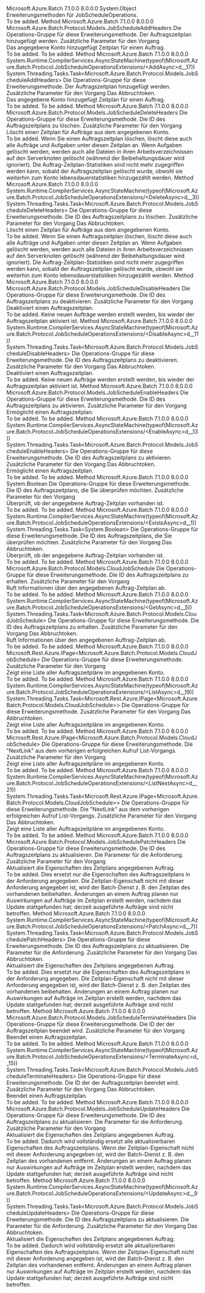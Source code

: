 <Type Name="JobScheduleOperationsExtensions" FullName="Microsoft.Azure.Batch.Protocol.JobScheduleOperationsExtensions">
  <TypeSignature Language="C#" Value="public static class JobScheduleOperationsExtensions" />
  <TypeSignature Language="ILAsm" Value=".class public auto ansi abstract sealed beforefieldinit JobScheduleOperationsExtensions extends System.Object" />
  <TypeSignature Language="DocId" Value="T:Microsoft.Azure.Batch.Protocol.JobScheduleOperationsExtensions" />
  <TypeSignature Language="VB.NET" Value="Public Module JobScheduleOperationsExtensions" />
  <TypeSignature Language="F#" Value="type JobScheduleOperationsExtensions = class" />
  <AssemblyInfo>
    <AssemblyName>Microsoft.Azure.Batch</AssemblyName>
    <AssemblyVersion>7.1.0.0</AssemblyVersion>
    <AssemblyVersion>8.0.0.0</AssemblyVersion>
  </AssemblyInfo>
  <Base>
    <BaseTypeName>System.Object</BaseTypeName>
  </Base>
  <Interfaces />
  <Docs>
    <summary>
            Erweiterungsmethoden für JobScheduleOperations.
            </summary>
    <remarks>To be added.</remarks>
  </Docs>
  <Members>
    <Member MemberName="Add">
      <MemberSignature Language="C#" Value="public static Microsoft.Azure.Batch.Protocol.Models.JobScheduleAddHeaders Add (this Microsoft.Azure.Batch.Protocol.IJobScheduleOperations operations, Microsoft.Azure.Batch.Protocol.Models.JobScheduleAddParameter cloudJobSchedule, Microsoft.Azure.Batch.Protocol.Models.JobScheduleAddOptions jobScheduleAddOptions = null);" />
      <MemberSignature Language="ILAsm" Value=".method public static hidebysig class Microsoft.Azure.Batch.Protocol.Models.JobScheduleAddHeaders Add(class Microsoft.Azure.Batch.Protocol.IJobScheduleOperations operations, class Microsoft.Azure.Batch.Protocol.Models.JobScheduleAddParameter cloudJobSchedule, class Microsoft.Azure.Batch.Protocol.Models.JobScheduleAddOptions jobScheduleAddOptions) cil managed" />
      <MemberSignature Language="DocId" Value="M:Microsoft.Azure.Batch.Protocol.JobScheduleOperationsExtensions.Add(Microsoft.Azure.Batch.Protocol.IJobScheduleOperations,Microsoft.Azure.Batch.Protocol.Models.JobScheduleAddParameter,Microsoft.Azure.Batch.Protocol.Models.JobScheduleAddOptions)" />
      <MemberSignature Language="F#" Value="static member Add : Microsoft.Azure.Batch.Protocol.IJobScheduleOperations * Microsoft.Azure.Batch.Protocol.Models.JobScheduleAddParameter * Microsoft.Azure.Batch.Protocol.Models.JobScheduleAddOptions -&gt; Microsoft.Azure.Batch.Protocol.Models.JobScheduleAddHeaders" Usage="Microsoft.Azure.Batch.Protocol.JobScheduleOperationsExtensions.Add (operations, cloudJobSchedule, jobScheduleAddOptions)" />
      <MemberType>Method</MemberType>
      <AssemblyInfo>
        <AssemblyName>Microsoft.Azure.Batch</AssemblyName>
        <AssemblyVersion>7.1.0.0</AssemblyVersion>
        <AssemblyVersion>8.0.0.0</AssemblyVersion>
      </AssemblyInfo>
      <ReturnValue>
        <ReturnType>Microsoft.Azure.Batch.Protocol.Models.JobScheduleAddHeaders</ReturnType>
      </ReturnValue>
      <Parameters>
        <Parameter Name="operations" Type="Microsoft.Azure.Batch.Protocol.IJobScheduleOperations" RefType="this" />
        <Parameter Name="cloudJobSchedule" Type="Microsoft.Azure.Batch.Protocol.Models.JobScheduleAddParameter" />
        <Parameter Name="jobScheduleAddOptions" Type="Microsoft.Azure.Batch.Protocol.Models.JobScheduleAddOptions" />
      </Parameters>
      <Docs>
        <param name="operations">
            Die Operations-Gruppe für diese Erweiterungsmethode.
            </param>
        <param name="cloudJobSchedule">
            Der Auftragszeitplan hinzugefügt werden.
            </param>
        <param name="jobScheduleAddOptions">
            Zusätzliche Parameter für den Vorgang
            </param>
        <summary>
            Das angegebene Konto hinzugefügt Zeitplan für einen Auftrag.
            </summary>
        <returns>To be added.</returns>
        <remarks>To be added.</remarks>
      </Docs>
    </Member>
    <Member MemberName="AddAsync">
      <MemberSignature Language="C#" Value="public static System.Threading.Tasks.Task&lt;Microsoft.Azure.Batch.Protocol.Models.JobScheduleAddHeaders&gt; AddAsync (this Microsoft.Azure.Batch.Protocol.IJobScheduleOperations operations, Microsoft.Azure.Batch.Protocol.Models.JobScheduleAddParameter cloudJobSchedule, Microsoft.Azure.Batch.Protocol.Models.JobScheduleAddOptions jobScheduleAddOptions = null, System.Threading.CancellationToken cancellationToken = null);" />
      <MemberSignature Language="ILAsm" Value=".method public static hidebysig class System.Threading.Tasks.Task`1&lt;class Microsoft.Azure.Batch.Protocol.Models.JobScheduleAddHeaders&gt; AddAsync(class Microsoft.Azure.Batch.Protocol.IJobScheduleOperations operations, class Microsoft.Azure.Batch.Protocol.Models.JobScheduleAddParameter cloudJobSchedule, class Microsoft.Azure.Batch.Protocol.Models.JobScheduleAddOptions jobScheduleAddOptions, valuetype System.Threading.CancellationToken cancellationToken) cil managed" />
      <MemberSignature Language="DocId" Value="M:Microsoft.Azure.Batch.Protocol.JobScheduleOperationsExtensions.AddAsync(Microsoft.Azure.Batch.Protocol.IJobScheduleOperations,Microsoft.Azure.Batch.Protocol.Models.JobScheduleAddParameter,Microsoft.Azure.Batch.Protocol.Models.JobScheduleAddOptions,System.Threading.CancellationToken)" />
      <MemberSignature Language="F#" Value="static member AddAsync : Microsoft.Azure.Batch.Protocol.IJobScheduleOperations * Microsoft.Azure.Batch.Protocol.Models.JobScheduleAddParameter * Microsoft.Azure.Batch.Protocol.Models.JobScheduleAddOptions * System.Threading.CancellationToken -&gt; System.Threading.Tasks.Task&lt;Microsoft.Azure.Batch.Protocol.Models.JobScheduleAddHeaders&gt;" Usage="Microsoft.Azure.Batch.Protocol.JobScheduleOperationsExtensions.AddAsync (operations, cloudJobSchedule, jobScheduleAddOptions, cancellationToken)" />
      <MemberType>Method</MemberType>
      <AssemblyInfo>
        <AssemblyName>Microsoft.Azure.Batch</AssemblyName>
        <AssemblyVersion>7.1.0.0</AssemblyVersion>
        <AssemblyVersion>8.0.0.0</AssemblyVersion>
      </AssemblyInfo>
      <Attributes>
        <Attribute>
          <AttributeName>System.Runtime.CompilerServices.AsyncStateMachine(typeof(Microsoft.Azure.Batch.Protocol.JobScheduleOperationsExtensions/&lt;AddAsync&gt;d__17))</AttributeName>
        </Attribute>
      </Attributes>
      <ReturnValue>
        <ReturnType>System.Threading.Tasks.Task&lt;Microsoft.Azure.Batch.Protocol.Models.JobScheduleAddHeaders&gt;</ReturnType>
      </ReturnValue>
      <Parameters>
        <Parameter Name="operations" Type="Microsoft.Azure.Batch.Protocol.IJobScheduleOperations" RefType="this" />
        <Parameter Name="cloudJobSchedule" Type="Microsoft.Azure.Batch.Protocol.Models.JobScheduleAddParameter" />
        <Parameter Name="jobScheduleAddOptions" Type="Microsoft.Azure.Batch.Protocol.Models.JobScheduleAddOptions" />
        <Parameter Name="cancellationToken" Type="System.Threading.CancellationToken" />
      </Parameters>
      <Docs>
        <param name="operations">
            Die Operations-Gruppe für diese Erweiterungsmethode.
            </param>
        <param name="cloudJobSchedule">
            Der Auftragszeitplan hinzugefügt werden.
            </param>
        <param name="jobScheduleAddOptions">
            Zusätzliche Parameter für den Vorgang
            </param>
        <param name="cancellationToken">
            Das Abbruchtoken.
            </param>
        <summary>
            Das angegebene Konto hinzugefügt Zeitplan für einen Auftrag.
            </summary>
        <returns>To be added.</returns>
        <remarks>To be added.</remarks>
      </Docs>
    </Member>
    <Member MemberName="Delete">
      <MemberSignature Language="C#" Value="public static Microsoft.Azure.Batch.Protocol.Models.JobScheduleDeleteHeaders Delete (this Microsoft.Azure.Batch.Protocol.IJobScheduleOperations operations, string jobScheduleId, Microsoft.Azure.Batch.Protocol.Models.JobScheduleDeleteOptions jobScheduleDeleteOptions = null);" />
      <MemberSignature Language="ILAsm" Value=".method public static hidebysig class Microsoft.Azure.Batch.Protocol.Models.JobScheduleDeleteHeaders Delete(class Microsoft.Azure.Batch.Protocol.IJobScheduleOperations operations, string jobScheduleId, class Microsoft.Azure.Batch.Protocol.Models.JobScheduleDeleteOptions jobScheduleDeleteOptions) cil managed" />
      <MemberSignature Language="DocId" Value="M:Microsoft.Azure.Batch.Protocol.JobScheduleOperationsExtensions.Delete(Microsoft.Azure.Batch.Protocol.IJobScheduleOperations,System.String,Microsoft.Azure.Batch.Protocol.Models.JobScheduleDeleteOptions)" />
      <MemberSignature Language="F#" Value="static member Delete : Microsoft.Azure.Batch.Protocol.IJobScheduleOperations * string * Microsoft.Azure.Batch.Protocol.Models.JobScheduleDeleteOptions -&gt; Microsoft.Azure.Batch.Protocol.Models.JobScheduleDeleteHeaders" Usage="Microsoft.Azure.Batch.Protocol.JobScheduleOperationsExtensions.Delete (operations, jobScheduleId, jobScheduleDeleteOptions)" />
      <MemberType>Method</MemberType>
      <AssemblyInfo>
        <AssemblyName>Microsoft.Azure.Batch</AssemblyName>
        <AssemblyVersion>7.1.0.0</AssemblyVersion>
        <AssemblyVersion>8.0.0.0</AssemblyVersion>
      </AssemblyInfo>
      <ReturnValue>
        <ReturnType>Microsoft.Azure.Batch.Protocol.Models.JobScheduleDeleteHeaders</ReturnType>
      </ReturnValue>
      <Parameters>
        <Parameter Name="operations" Type="Microsoft.Azure.Batch.Protocol.IJobScheduleOperations" RefType="this" />
        <Parameter Name="jobScheduleId" Type="System.String" />
        <Parameter Name="jobScheduleDeleteOptions" Type="Microsoft.Azure.Batch.Protocol.Models.JobScheduleDeleteOptions" />
      </Parameters>
      <Docs>
        <param name="operations">
            Die Operations-Gruppe für diese Erweiterungsmethode.
            </param>
        <param name="jobScheduleId">
            Die ID des Auftragszeitplans zu löschen.
            </param>
        <param name="jobScheduleDeleteOptions">
            Zusätzliche Parameter für den Vorgang
            </param>
        <summary>
            Löscht einen Zeitplan für Aufträge aus dem angegebenen Konto.
            </summary>
        <returns>To be added.</returns>
        <remarks>
            Wenn Sie einen Auftragszeitplan löschen, löscht diese auch alle Aufträge und Aufgaben unter diesen Zeitplan an. Wenn Aufgaben gelöscht werden, werden auch alle Dateien in ihren Arbeitsverzeichnissen auf den Serverknoten gelöscht (während der Beibehaltungsdauer wird ignoriert). Die Auftrag-Zeitplan-Statistiken sind nicht mehr zugegriffen werden kann, sobald der Auftragszeitplan gelöscht wurde, obwohl sie weiterhin zum Konto lebensdauerstatistiken hinzugezählt werden.
            </remarks>
      </Docs>
    </Member>
    <Member MemberName="DeleteAsync">
      <MemberSignature Language="C#" Value="public static System.Threading.Tasks.Task&lt;Microsoft.Azure.Batch.Protocol.Models.JobScheduleDeleteHeaders&gt; DeleteAsync (this Microsoft.Azure.Batch.Protocol.IJobScheduleOperations operations, string jobScheduleId, Microsoft.Azure.Batch.Protocol.Models.JobScheduleDeleteOptions jobScheduleDeleteOptions = null, System.Threading.CancellationToken cancellationToken = null);" />
      <MemberSignature Language="ILAsm" Value=".method public static hidebysig class System.Threading.Tasks.Task`1&lt;class Microsoft.Azure.Batch.Protocol.Models.JobScheduleDeleteHeaders&gt; DeleteAsync(class Microsoft.Azure.Batch.Protocol.IJobScheduleOperations operations, string jobScheduleId, class Microsoft.Azure.Batch.Protocol.Models.JobScheduleDeleteOptions jobScheduleDeleteOptions, valuetype System.Threading.CancellationToken cancellationToken) cil managed" />
      <MemberSignature Language="DocId" Value="M:Microsoft.Azure.Batch.Protocol.JobScheduleOperationsExtensions.DeleteAsync(Microsoft.Azure.Batch.Protocol.IJobScheduleOperations,System.String,Microsoft.Azure.Batch.Protocol.Models.JobScheduleDeleteOptions,System.Threading.CancellationToken)" />
      <MemberSignature Language="F#" Value="static member DeleteAsync : Microsoft.Azure.Batch.Protocol.IJobScheduleOperations * string * Microsoft.Azure.Batch.Protocol.Models.JobScheduleDeleteOptions * System.Threading.CancellationToken -&gt; System.Threading.Tasks.Task&lt;Microsoft.Azure.Batch.Protocol.Models.JobScheduleDeleteHeaders&gt;" Usage="Microsoft.Azure.Batch.Protocol.JobScheduleOperationsExtensions.DeleteAsync (operations, jobScheduleId, jobScheduleDeleteOptions, cancellationToken)" />
      <MemberType>Method</MemberType>
      <AssemblyInfo>
        <AssemblyName>Microsoft.Azure.Batch</AssemblyName>
        <AssemblyVersion>7.1.0.0</AssemblyVersion>
        <AssemblyVersion>8.0.0.0</AssemblyVersion>
      </AssemblyInfo>
      <Attributes>
        <Attribute>
          <AttributeName>System.Runtime.CompilerServices.AsyncStateMachine(typeof(Microsoft.Azure.Batch.Protocol.JobScheduleOperationsExtensions/&lt;DeleteAsync&gt;d__3))</AttributeName>
        </Attribute>
      </Attributes>
      <ReturnValue>
        <ReturnType>System.Threading.Tasks.Task&lt;Microsoft.Azure.Batch.Protocol.Models.JobScheduleDeleteHeaders&gt;</ReturnType>
      </ReturnValue>
      <Parameters>
        <Parameter Name="operations" Type="Microsoft.Azure.Batch.Protocol.IJobScheduleOperations" RefType="this" />
        <Parameter Name="jobScheduleId" Type="System.String" />
        <Parameter Name="jobScheduleDeleteOptions" Type="Microsoft.Azure.Batch.Protocol.Models.JobScheduleDeleteOptions" />
        <Parameter Name="cancellationToken" Type="System.Threading.CancellationToken" />
      </Parameters>
      <Docs>
        <param name="operations">
            Die Operations-Gruppe für diese Erweiterungsmethode.
            </param>
        <param name="jobScheduleId">
            Die ID des Auftragszeitplans zu löschen.
            </param>
        <param name="jobScheduleDeleteOptions">
            Zusätzliche Parameter für den Vorgang
            </param>
        <param name="cancellationToken">
            Das Abbruchtoken.
            </param>
        <summary>
            Löscht einen Zeitplan für Aufträge aus dem angegebenen Konto.
            </summary>
        <returns>To be added.</returns>
        <remarks>
            Wenn Sie einen Auftragszeitplan löschen, löscht diese auch alle Aufträge und Aufgaben unter diesen Zeitplan an. Wenn Aufgaben gelöscht werden, werden auch alle Dateien in ihren Arbeitsverzeichnissen auf den Serverknoten gelöscht (während der Beibehaltungsdauer wird ignoriert). Die Auftrag-Zeitplan-Statistiken sind nicht mehr zugegriffen werden kann, sobald der Auftragszeitplan gelöscht wurde, obwohl sie weiterhin zum Konto lebensdauerstatistiken hinzugezählt werden.
            </remarks>
      </Docs>
    </Member>
    <Member MemberName="Disable">
      <MemberSignature Language="C#" Value="public static Microsoft.Azure.Batch.Protocol.Models.JobScheduleDisableHeaders Disable (this Microsoft.Azure.Batch.Protocol.IJobScheduleOperations operations, string jobScheduleId, Microsoft.Azure.Batch.Protocol.Models.JobScheduleDisableOptions jobScheduleDisableOptions = null);" />
      <MemberSignature Language="ILAsm" Value=".method public static hidebysig class Microsoft.Azure.Batch.Protocol.Models.JobScheduleDisableHeaders Disable(class Microsoft.Azure.Batch.Protocol.IJobScheduleOperations operations, string jobScheduleId, class Microsoft.Azure.Batch.Protocol.Models.JobScheduleDisableOptions jobScheduleDisableOptions) cil managed" />
      <MemberSignature Language="DocId" Value="M:Microsoft.Azure.Batch.Protocol.JobScheduleOperationsExtensions.Disable(Microsoft.Azure.Batch.Protocol.IJobScheduleOperations,System.String,Microsoft.Azure.Batch.Protocol.Models.JobScheduleDisableOptions)" />
      <MemberSignature Language="F#" Value="static member Disable : Microsoft.Azure.Batch.Protocol.IJobScheduleOperations * string * Microsoft.Azure.Batch.Protocol.Models.JobScheduleDisableOptions -&gt; Microsoft.Azure.Batch.Protocol.Models.JobScheduleDisableHeaders" Usage="Microsoft.Azure.Batch.Protocol.JobScheduleOperationsExtensions.Disable (operations, jobScheduleId, jobScheduleDisableOptions)" />
      <MemberType>Method</MemberType>
      <AssemblyInfo>
        <AssemblyName>Microsoft.Azure.Batch</AssemblyName>
        <AssemblyVersion>7.1.0.0</AssemblyVersion>
        <AssemblyVersion>8.0.0.0</AssemblyVersion>
      </AssemblyInfo>
      <ReturnValue>
        <ReturnType>Microsoft.Azure.Batch.Protocol.Models.JobScheduleDisableHeaders</ReturnType>
      </ReturnValue>
      <Parameters>
        <Parameter Name="operations" Type="Microsoft.Azure.Batch.Protocol.IJobScheduleOperations" RefType="this" />
        <Parameter Name="jobScheduleId" Type="System.String" />
        <Parameter Name="jobScheduleDisableOptions" Type="Microsoft.Azure.Batch.Protocol.Models.JobScheduleDisableOptions" />
      </Parameters>
      <Docs>
        <param name="operations">
            Die Operations-Gruppe für diese Erweiterungsmethode.
            </param>
        <param name="jobScheduleId">
            Die ID des Auftragszeitplans zu deaktivieren.
            </param>
        <param name="jobScheduleDisableOptions">
            Zusätzliche Parameter für den Vorgang
            </param>
        <summary>
            Deaktiviert einen Auftragszeitplan.
            </summary>
        <returns>To be added.</returns>
        <remarks>
            Keine neuen Aufträge werden erstellt werden, bis wieder der Auftragszeitplan aktiviert ist.
            </remarks>
      </Docs>
    </Member>
    <Member MemberName="DisableAsync">
      <MemberSignature Language="C#" Value="public static System.Threading.Tasks.Task&lt;Microsoft.Azure.Batch.Protocol.Models.JobScheduleDisableHeaders&gt; DisableAsync (this Microsoft.Azure.Batch.Protocol.IJobScheduleOperations operations, string jobScheduleId, Microsoft.Azure.Batch.Protocol.Models.JobScheduleDisableOptions jobScheduleDisableOptions = null, System.Threading.CancellationToken cancellationToken = null);" />
      <MemberSignature Language="ILAsm" Value=".method public static hidebysig class System.Threading.Tasks.Task`1&lt;class Microsoft.Azure.Batch.Protocol.Models.JobScheduleDisableHeaders&gt; DisableAsync(class Microsoft.Azure.Batch.Protocol.IJobScheduleOperations operations, string jobScheduleId, class Microsoft.Azure.Batch.Protocol.Models.JobScheduleDisableOptions jobScheduleDisableOptions, valuetype System.Threading.CancellationToken cancellationToken) cil managed" />
      <MemberSignature Language="DocId" Value="M:Microsoft.Azure.Batch.Protocol.JobScheduleOperationsExtensions.DisableAsync(Microsoft.Azure.Batch.Protocol.IJobScheduleOperations,System.String,Microsoft.Azure.Batch.Protocol.Models.JobScheduleDisableOptions,System.Threading.CancellationToken)" />
      <MemberSignature Language="F#" Value="static member DisableAsync : Microsoft.Azure.Batch.Protocol.IJobScheduleOperations * string * Microsoft.Azure.Batch.Protocol.Models.JobScheduleDisableOptions * System.Threading.CancellationToken -&gt; System.Threading.Tasks.Task&lt;Microsoft.Azure.Batch.Protocol.Models.JobScheduleDisableHeaders&gt;" Usage="Microsoft.Azure.Batch.Protocol.JobScheduleOperationsExtensions.DisableAsync (operations, jobScheduleId, jobScheduleDisableOptions, cancellationToken)" />
      <MemberType>Method</MemberType>
      <AssemblyInfo>
        <AssemblyName>Microsoft.Azure.Batch</AssemblyName>
        <AssemblyVersion>7.1.0.0</AssemblyVersion>
        <AssemblyVersion>8.0.0.0</AssemblyVersion>
      </AssemblyInfo>
      <Attributes>
        <Attribute>
          <AttributeName>System.Runtime.CompilerServices.AsyncStateMachine(typeof(Microsoft.Azure.Batch.Protocol.JobScheduleOperationsExtensions/&lt;DisableAsync&gt;d__11))</AttributeName>
        </Attribute>
      </Attributes>
      <ReturnValue>
        <ReturnType>System.Threading.Tasks.Task&lt;Microsoft.Azure.Batch.Protocol.Models.JobScheduleDisableHeaders&gt;</ReturnType>
      </ReturnValue>
      <Parameters>
        <Parameter Name="operations" Type="Microsoft.Azure.Batch.Protocol.IJobScheduleOperations" RefType="this" />
        <Parameter Name="jobScheduleId" Type="System.String" />
        <Parameter Name="jobScheduleDisableOptions" Type="Microsoft.Azure.Batch.Protocol.Models.JobScheduleDisableOptions" />
        <Parameter Name="cancellationToken" Type="System.Threading.CancellationToken" />
      </Parameters>
      <Docs>
        <param name="operations">
            Die Operations-Gruppe für diese Erweiterungsmethode.
            </param>
        <param name="jobScheduleId">
            Die ID des Auftragszeitplans zu deaktivieren.
            </param>
        <param name="jobScheduleDisableOptions">
            Zusätzliche Parameter für den Vorgang
            </param>
        <param name="cancellationToken">
            Das Abbruchtoken.
            </param>
        <summary>
            Deaktiviert einen Auftragszeitplan.
            </summary>
        <returns>To be added.</returns>
        <remarks>
            Keine neuen Aufträge werden erstellt werden, bis wieder der Auftragszeitplan aktiviert ist.
            </remarks>
      </Docs>
    </Member>
    <Member MemberName="Enable">
      <MemberSignature Language="C#" Value="public static Microsoft.Azure.Batch.Protocol.Models.JobScheduleEnableHeaders Enable (this Microsoft.Azure.Batch.Protocol.IJobScheduleOperations operations, string jobScheduleId, Microsoft.Azure.Batch.Protocol.Models.JobScheduleEnableOptions jobScheduleEnableOptions = null);" />
      <MemberSignature Language="ILAsm" Value=".method public static hidebysig class Microsoft.Azure.Batch.Protocol.Models.JobScheduleEnableHeaders Enable(class Microsoft.Azure.Batch.Protocol.IJobScheduleOperations operations, string jobScheduleId, class Microsoft.Azure.Batch.Protocol.Models.JobScheduleEnableOptions jobScheduleEnableOptions) cil managed" />
      <MemberSignature Language="DocId" Value="M:Microsoft.Azure.Batch.Protocol.JobScheduleOperationsExtensions.Enable(Microsoft.Azure.Batch.Protocol.IJobScheduleOperations,System.String,Microsoft.Azure.Batch.Protocol.Models.JobScheduleEnableOptions)" />
      <MemberSignature Language="F#" Value="static member Enable : Microsoft.Azure.Batch.Protocol.IJobScheduleOperations * string * Microsoft.Azure.Batch.Protocol.Models.JobScheduleEnableOptions -&gt; Microsoft.Azure.Batch.Protocol.Models.JobScheduleEnableHeaders" Usage="Microsoft.Azure.Batch.Protocol.JobScheduleOperationsExtensions.Enable (operations, jobScheduleId, jobScheduleEnableOptions)" />
      <MemberType>Method</MemberType>
      <AssemblyInfo>
        <AssemblyName>Microsoft.Azure.Batch</AssemblyName>
        <AssemblyVersion>7.1.0.0</AssemblyVersion>
        <AssemblyVersion>8.0.0.0</AssemblyVersion>
      </AssemblyInfo>
      <ReturnValue>
        <ReturnType>Microsoft.Azure.Batch.Protocol.Models.JobScheduleEnableHeaders</ReturnType>
      </ReturnValue>
      <Parameters>
        <Parameter Name="operations" Type="Microsoft.Azure.Batch.Protocol.IJobScheduleOperations" RefType="this" />
        <Parameter Name="jobScheduleId" Type="System.String" />
        <Parameter Name="jobScheduleEnableOptions" Type="Microsoft.Azure.Batch.Protocol.Models.JobScheduleEnableOptions" />
      </Parameters>
      <Docs>
        <param name="operations">
            Die Operations-Gruppe für diese Erweiterungsmethode.
            </param>
        <param name="jobScheduleId">
            Die ID des Auftragszeitplans zu aktivieren.
            </param>
        <param name="jobScheduleEnableOptions">
            Zusätzliche Parameter für den Vorgang
            </param>
        <summary>
            Ermöglicht einen Auftragszeitplan.
            </summary>
        <returns>To be added.</returns>
        <remarks>To be added.</remarks>
      </Docs>
    </Member>
    <Member MemberName="EnableAsync">
      <MemberSignature Language="C#" Value="public static System.Threading.Tasks.Task&lt;Microsoft.Azure.Batch.Protocol.Models.JobScheduleEnableHeaders&gt; EnableAsync (this Microsoft.Azure.Batch.Protocol.IJobScheduleOperations operations, string jobScheduleId, Microsoft.Azure.Batch.Protocol.Models.JobScheduleEnableOptions jobScheduleEnableOptions = null, System.Threading.CancellationToken cancellationToken = null);" />
      <MemberSignature Language="ILAsm" Value=".method public static hidebysig class System.Threading.Tasks.Task`1&lt;class Microsoft.Azure.Batch.Protocol.Models.JobScheduleEnableHeaders&gt; EnableAsync(class Microsoft.Azure.Batch.Protocol.IJobScheduleOperations operations, string jobScheduleId, class Microsoft.Azure.Batch.Protocol.Models.JobScheduleEnableOptions jobScheduleEnableOptions, valuetype System.Threading.CancellationToken cancellationToken) cil managed" />
      <MemberSignature Language="DocId" Value="M:Microsoft.Azure.Batch.Protocol.JobScheduleOperationsExtensions.EnableAsync(Microsoft.Azure.Batch.Protocol.IJobScheduleOperations,System.String,Microsoft.Azure.Batch.Protocol.Models.JobScheduleEnableOptions,System.Threading.CancellationToken)" />
      <MemberSignature Language="F#" Value="static member EnableAsync : Microsoft.Azure.Batch.Protocol.IJobScheduleOperations * string * Microsoft.Azure.Batch.Protocol.Models.JobScheduleEnableOptions * System.Threading.CancellationToken -&gt; System.Threading.Tasks.Task&lt;Microsoft.Azure.Batch.Protocol.Models.JobScheduleEnableHeaders&gt;" Usage="Microsoft.Azure.Batch.Protocol.JobScheduleOperationsExtensions.EnableAsync (operations, jobScheduleId, jobScheduleEnableOptions, cancellationToken)" />
      <MemberType>Method</MemberType>
      <AssemblyInfo>
        <AssemblyName>Microsoft.Azure.Batch</AssemblyName>
        <AssemblyVersion>7.1.0.0</AssemblyVersion>
        <AssemblyVersion>8.0.0.0</AssemblyVersion>
      </AssemblyInfo>
      <Attributes>
        <Attribute>
          <AttributeName>System.Runtime.CompilerServices.AsyncStateMachine(typeof(Microsoft.Azure.Batch.Protocol.JobScheduleOperationsExtensions/&lt;EnableAsync&gt;d__13))</AttributeName>
        </Attribute>
      </Attributes>
      <ReturnValue>
        <ReturnType>System.Threading.Tasks.Task&lt;Microsoft.Azure.Batch.Protocol.Models.JobScheduleEnableHeaders&gt;</ReturnType>
      </ReturnValue>
      <Parameters>
        <Parameter Name="operations" Type="Microsoft.Azure.Batch.Protocol.IJobScheduleOperations" RefType="this" />
        <Parameter Name="jobScheduleId" Type="System.String" />
        <Parameter Name="jobScheduleEnableOptions" Type="Microsoft.Azure.Batch.Protocol.Models.JobScheduleEnableOptions" />
        <Parameter Name="cancellationToken" Type="System.Threading.CancellationToken" />
      </Parameters>
      <Docs>
        <param name="operations">
            Die Operations-Gruppe für diese Erweiterungsmethode.
            </param>
        <param name="jobScheduleId">
            Die ID des Auftragszeitplans zu aktivieren.
            </param>
        <param name="jobScheduleEnableOptions">
            Zusätzliche Parameter für den Vorgang
            </param>
        <param name="cancellationToken">
            Das Abbruchtoken.
            </param>
        <summary>
            Ermöglicht einen Auftragszeitplan.
            </summary>
        <returns>To be added.</returns>
        <remarks>To be added.</remarks>
      </Docs>
    </Member>
    <Member MemberName="Exists">
      <MemberSignature Language="C#" Value="public static bool Exists (this Microsoft.Azure.Batch.Protocol.IJobScheduleOperations operations, string jobScheduleId, Microsoft.Azure.Batch.Protocol.Models.JobScheduleExistsOptions jobScheduleExistsOptions = null);" />
      <MemberSignature Language="ILAsm" Value=".method public static hidebysig bool Exists(class Microsoft.Azure.Batch.Protocol.IJobScheduleOperations operations, string jobScheduleId, class Microsoft.Azure.Batch.Protocol.Models.JobScheduleExistsOptions jobScheduleExistsOptions) cil managed" />
      <MemberSignature Language="DocId" Value="M:Microsoft.Azure.Batch.Protocol.JobScheduleOperationsExtensions.Exists(Microsoft.Azure.Batch.Protocol.IJobScheduleOperations,System.String,Microsoft.Azure.Batch.Protocol.Models.JobScheduleExistsOptions)" />
      <MemberSignature Language="F#" Value="static member Exists : Microsoft.Azure.Batch.Protocol.IJobScheduleOperations * string * Microsoft.Azure.Batch.Protocol.Models.JobScheduleExistsOptions -&gt; bool" Usage="Microsoft.Azure.Batch.Protocol.JobScheduleOperationsExtensions.Exists (operations, jobScheduleId, jobScheduleExistsOptions)" />
      <MemberType>Method</MemberType>
      <AssemblyInfo>
        <AssemblyName>Microsoft.Azure.Batch</AssemblyName>
        <AssemblyVersion>7.1.0.0</AssemblyVersion>
        <AssemblyVersion>8.0.0.0</AssemblyVersion>
      </AssemblyInfo>
      <ReturnValue>
        <ReturnType>System.Boolean</ReturnType>
      </ReturnValue>
      <Parameters>
        <Parameter Name="operations" Type="Microsoft.Azure.Batch.Protocol.IJobScheduleOperations" RefType="this" />
        <Parameter Name="jobScheduleId" Type="System.String" />
        <Parameter Name="jobScheduleExistsOptions" Type="Microsoft.Azure.Batch.Protocol.Models.JobScheduleExistsOptions" />
      </Parameters>
      <Docs>
        <param name="operations">
            Die Operations-Gruppe für diese Erweiterungsmethode.
            </param>
        <param name="jobScheduleId">
            Die ID des Auftragszeitplans, die Sie überprüfen möchten.
            </param>
        <param name="jobScheduleExistsOptions">
            Zusätzliche Parameter für den Vorgang
            </param>
        <summary>
            Überprüft, ob der angegebene Auftrag-Zeitplan vorhanden ist.
            </summary>
        <returns>To be added.</returns>
        <remarks>To be added.</remarks>
      </Docs>
    </Member>
    <Member MemberName="ExistsAsync">
      <MemberSignature Language="C#" Value="public static System.Threading.Tasks.Task&lt;bool&gt; ExistsAsync (this Microsoft.Azure.Batch.Protocol.IJobScheduleOperations operations, string jobScheduleId, Microsoft.Azure.Batch.Protocol.Models.JobScheduleExistsOptions jobScheduleExistsOptions = null, System.Threading.CancellationToken cancellationToken = null);" />
      <MemberSignature Language="ILAsm" Value=".method public static hidebysig class System.Threading.Tasks.Task`1&lt;bool&gt; ExistsAsync(class Microsoft.Azure.Batch.Protocol.IJobScheduleOperations operations, string jobScheduleId, class Microsoft.Azure.Batch.Protocol.Models.JobScheduleExistsOptions jobScheduleExistsOptions, valuetype System.Threading.CancellationToken cancellationToken) cil managed" />
      <MemberSignature Language="DocId" Value="M:Microsoft.Azure.Batch.Protocol.JobScheduleOperationsExtensions.ExistsAsync(Microsoft.Azure.Batch.Protocol.IJobScheduleOperations,System.String,Microsoft.Azure.Batch.Protocol.Models.JobScheduleExistsOptions,System.Threading.CancellationToken)" />
      <MemberSignature Language="F#" Value="static member ExistsAsync : Microsoft.Azure.Batch.Protocol.IJobScheduleOperations * string * Microsoft.Azure.Batch.Protocol.Models.JobScheduleExistsOptions * System.Threading.CancellationToken -&gt; System.Threading.Tasks.Task&lt;bool&gt;" Usage="Microsoft.Azure.Batch.Protocol.JobScheduleOperationsExtensions.ExistsAsync (operations, jobScheduleId, jobScheduleExistsOptions, cancellationToken)" />
      <MemberType>Method</MemberType>
      <AssemblyInfo>
        <AssemblyName>Microsoft.Azure.Batch</AssemblyName>
        <AssemblyVersion>7.1.0.0</AssemblyVersion>
        <AssemblyVersion>8.0.0.0</AssemblyVersion>
      </AssemblyInfo>
      <Attributes>
        <Attribute>
          <AttributeName>System.Runtime.CompilerServices.AsyncStateMachine(typeof(Microsoft.Azure.Batch.Protocol.JobScheduleOperationsExtensions/&lt;ExistsAsync&gt;d__1))</AttributeName>
        </Attribute>
      </Attributes>
      <ReturnValue>
        <ReturnType>System.Threading.Tasks.Task&lt;System.Boolean&gt;</ReturnType>
      </ReturnValue>
      <Parameters>
        <Parameter Name="operations" Type="Microsoft.Azure.Batch.Protocol.IJobScheduleOperations" RefType="this" />
        <Parameter Name="jobScheduleId" Type="System.String" />
        <Parameter Name="jobScheduleExistsOptions" Type="Microsoft.Azure.Batch.Protocol.Models.JobScheduleExistsOptions" />
        <Parameter Name="cancellationToken" Type="System.Threading.CancellationToken" />
      </Parameters>
      <Docs>
        <param name="operations">
            Die Operations-Gruppe für diese Erweiterungsmethode.
            </param>
        <param name="jobScheduleId">
            Die ID des Auftragszeitplans, die Sie überprüfen möchten.
            </param>
        <param name="jobScheduleExistsOptions">
            Zusätzliche Parameter für den Vorgang
            </param>
        <param name="cancellationToken">
            Das Abbruchtoken.
            </param>
        <summary>
            Überprüft, ob der angegebene Auftrag-Zeitplan vorhanden ist.
            </summary>
        <returns>To be added.</returns>
        <remarks>To be added.</remarks>
      </Docs>
    </Member>
    <Member MemberName="Get">
      <MemberSignature Language="C#" Value="public static Microsoft.Azure.Batch.Protocol.Models.CloudJobSchedule Get (this Microsoft.Azure.Batch.Protocol.IJobScheduleOperations operations, string jobScheduleId, Microsoft.Azure.Batch.Protocol.Models.JobScheduleGetOptions jobScheduleGetOptions = null);" />
      <MemberSignature Language="ILAsm" Value=".method public static hidebysig class Microsoft.Azure.Batch.Protocol.Models.CloudJobSchedule Get(class Microsoft.Azure.Batch.Protocol.IJobScheduleOperations operations, string jobScheduleId, class Microsoft.Azure.Batch.Protocol.Models.JobScheduleGetOptions jobScheduleGetOptions) cil managed" />
      <MemberSignature Language="DocId" Value="M:Microsoft.Azure.Batch.Protocol.JobScheduleOperationsExtensions.Get(Microsoft.Azure.Batch.Protocol.IJobScheduleOperations,System.String,Microsoft.Azure.Batch.Protocol.Models.JobScheduleGetOptions)" />
      <MemberSignature Language="F#" Value="static member Get : Microsoft.Azure.Batch.Protocol.IJobScheduleOperations * string * Microsoft.Azure.Batch.Protocol.Models.JobScheduleGetOptions -&gt; Microsoft.Azure.Batch.Protocol.Models.CloudJobSchedule" Usage="Microsoft.Azure.Batch.Protocol.JobScheduleOperationsExtensions.Get (operations, jobScheduleId, jobScheduleGetOptions)" />
      <MemberType>Method</MemberType>
      <AssemblyInfo>
        <AssemblyName>Microsoft.Azure.Batch</AssemblyName>
        <AssemblyVersion>7.1.0.0</AssemblyVersion>
        <AssemblyVersion>8.0.0.0</AssemblyVersion>
      </AssemblyInfo>
      <ReturnValue>
        <ReturnType>Microsoft.Azure.Batch.Protocol.Models.CloudJobSchedule</ReturnType>
      </ReturnValue>
      <Parameters>
        <Parameter Name="operations" Type="Microsoft.Azure.Batch.Protocol.IJobScheduleOperations" RefType="this" />
        <Parameter Name="jobScheduleId" Type="System.String" />
        <Parameter Name="jobScheduleGetOptions" Type="Microsoft.Azure.Batch.Protocol.Models.JobScheduleGetOptions" />
      </Parameters>
      <Docs>
        <param name="operations">
            Die Operations-Gruppe für diese Erweiterungsmethode.
            </param>
        <param name="jobScheduleId">
            Die ID des Auftragszeitplans zu erhalten.
            </param>
        <param name="jobScheduleGetOptions">
            Zusätzliche Parameter für den Vorgang
            </param>
        <summary>
            Ruft Informationen über den angegebenen Auftrag-Zeitplan ab.
            </summary>
        <returns>To be added.</returns>
        <remarks>To be added.</remarks>
      </Docs>
    </Member>
    <Member MemberName="GetAsync">
      <MemberSignature Language="C#" Value="public static System.Threading.Tasks.Task&lt;Microsoft.Azure.Batch.Protocol.Models.CloudJobSchedule&gt; GetAsync (this Microsoft.Azure.Batch.Protocol.IJobScheduleOperations operations, string jobScheduleId, Microsoft.Azure.Batch.Protocol.Models.JobScheduleGetOptions jobScheduleGetOptions = null, System.Threading.CancellationToken cancellationToken = null);" />
      <MemberSignature Language="ILAsm" Value=".method public static hidebysig class System.Threading.Tasks.Task`1&lt;class Microsoft.Azure.Batch.Protocol.Models.CloudJobSchedule&gt; GetAsync(class Microsoft.Azure.Batch.Protocol.IJobScheduleOperations operations, string jobScheduleId, class Microsoft.Azure.Batch.Protocol.Models.JobScheduleGetOptions jobScheduleGetOptions, valuetype System.Threading.CancellationToken cancellationToken) cil managed" />
      <MemberSignature Language="DocId" Value="M:Microsoft.Azure.Batch.Protocol.JobScheduleOperationsExtensions.GetAsync(Microsoft.Azure.Batch.Protocol.IJobScheduleOperations,System.String,Microsoft.Azure.Batch.Protocol.Models.JobScheduleGetOptions,System.Threading.CancellationToken)" />
      <MemberSignature Language="F#" Value="static member GetAsync : Microsoft.Azure.Batch.Protocol.IJobScheduleOperations * string * Microsoft.Azure.Batch.Protocol.Models.JobScheduleGetOptions * System.Threading.CancellationToken -&gt; System.Threading.Tasks.Task&lt;Microsoft.Azure.Batch.Protocol.Models.CloudJobSchedule&gt;" Usage="Microsoft.Azure.Batch.Protocol.JobScheduleOperationsExtensions.GetAsync (operations, jobScheduleId, jobScheduleGetOptions, cancellationToken)" />
      <MemberType>Method</MemberType>
      <AssemblyInfo>
        <AssemblyName>Microsoft.Azure.Batch</AssemblyName>
        <AssemblyVersion>7.1.0.0</AssemblyVersion>
        <AssemblyVersion>8.0.0.0</AssemblyVersion>
      </AssemblyInfo>
      <Attributes>
        <Attribute>
          <AttributeName>System.Runtime.CompilerServices.AsyncStateMachine(typeof(Microsoft.Azure.Batch.Protocol.JobScheduleOperationsExtensions/&lt;GetAsync&gt;d__5))</AttributeName>
        </Attribute>
      </Attributes>
      <ReturnValue>
        <ReturnType>System.Threading.Tasks.Task&lt;Microsoft.Azure.Batch.Protocol.Models.CloudJobSchedule&gt;</ReturnType>
      </ReturnValue>
      <Parameters>
        <Parameter Name="operations" Type="Microsoft.Azure.Batch.Protocol.IJobScheduleOperations" RefType="this" />
        <Parameter Name="jobScheduleId" Type="System.String" />
        <Parameter Name="jobScheduleGetOptions" Type="Microsoft.Azure.Batch.Protocol.Models.JobScheduleGetOptions" />
        <Parameter Name="cancellationToken" Type="System.Threading.CancellationToken" />
      </Parameters>
      <Docs>
        <param name="operations">
            Die Operations-Gruppe für diese Erweiterungsmethode.
            </param>
        <param name="jobScheduleId">
            Die ID des Auftragszeitplans zu erhalten.
            </param>
        <param name="jobScheduleGetOptions">
            Zusätzliche Parameter für den Vorgang
            </param>
        <param name="cancellationToken">
            Das Abbruchtoken.
            </param>
        <summary>
            Ruft Informationen über den angegebenen Auftrag-Zeitplan ab.
            </summary>
        <returns>To be added.</returns>
        <remarks>To be added.</remarks>
      </Docs>
    </Member>
    <Member MemberName="List">
      <MemberSignature Language="C#" Value="public static Microsoft.Rest.Azure.IPage&lt;Microsoft.Azure.Batch.Protocol.Models.CloudJobSchedule&gt; List (this Microsoft.Azure.Batch.Protocol.IJobScheduleOperations operations, Microsoft.Azure.Batch.Protocol.Models.JobScheduleListOptions jobScheduleListOptions = null);" />
      <MemberSignature Language="ILAsm" Value=".method public static hidebysig class Microsoft.Rest.Azure.IPage`1&lt;class Microsoft.Azure.Batch.Protocol.Models.CloudJobSchedule&gt; List(class Microsoft.Azure.Batch.Protocol.IJobScheduleOperations operations, class Microsoft.Azure.Batch.Protocol.Models.JobScheduleListOptions jobScheduleListOptions) cil managed" />
      <MemberSignature Language="DocId" Value="M:Microsoft.Azure.Batch.Protocol.JobScheduleOperationsExtensions.List(Microsoft.Azure.Batch.Protocol.IJobScheduleOperations,Microsoft.Azure.Batch.Protocol.Models.JobScheduleListOptions)" />
      <MemberSignature Language="F#" Value="static member List : Microsoft.Azure.Batch.Protocol.IJobScheduleOperations * Microsoft.Azure.Batch.Protocol.Models.JobScheduleListOptions -&gt; Microsoft.Rest.Azure.IPage&lt;Microsoft.Azure.Batch.Protocol.Models.CloudJobSchedule&gt;" Usage="Microsoft.Azure.Batch.Protocol.JobScheduleOperationsExtensions.List (operations, jobScheduleListOptions)" />
      <MemberType>Method</MemberType>
      <AssemblyInfo>
        <AssemblyName>Microsoft.Azure.Batch</AssemblyName>
        <AssemblyVersion>7.1.0.0</AssemblyVersion>
        <AssemblyVersion>8.0.0.0</AssemblyVersion>
      </AssemblyInfo>
      <ReturnValue>
        <ReturnType>Microsoft.Rest.Azure.IPage&lt;Microsoft.Azure.Batch.Protocol.Models.CloudJobSchedule&gt;</ReturnType>
      </ReturnValue>
      <Parameters>
        <Parameter Name="operations" Type="Microsoft.Azure.Batch.Protocol.IJobScheduleOperations" RefType="this" />
        <Parameter Name="jobScheduleListOptions" Type="Microsoft.Azure.Batch.Protocol.Models.JobScheduleListOptions" />
      </Parameters>
      <Docs>
        <param name="operations">
            Die Operations-Gruppe für diese Erweiterungsmethode.
            </param>
        <param name="jobScheduleListOptions">
            Zusätzliche Parameter für den Vorgang
            </param>
        <summary>
            Zeigt eine Liste aller Auftragszeitpläne im angegebenen Konto.
            </summary>
        <returns>To be added.</returns>
        <remarks>To be added.</remarks>
      </Docs>
    </Member>
    <Member MemberName="ListAsync">
      <MemberSignature Language="C#" Value="public static System.Threading.Tasks.Task&lt;Microsoft.Rest.Azure.IPage&lt;Microsoft.Azure.Batch.Protocol.Models.CloudJobSchedule&gt;&gt; ListAsync (this Microsoft.Azure.Batch.Protocol.IJobScheduleOperations operations, Microsoft.Azure.Batch.Protocol.Models.JobScheduleListOptions jobScheduleListOptions = null, System.Threading.CancellationToken cancellationToken = null);" />
      <MemberSignature Language="ILAsm" Value=".method public static hidebysig class System.Threading.Tasks.Task`1&lt;class Microsoft.Rest.Azure.IPage`1&lt;class Microsoft.Azure.Batch.Protocol.Models.CloudJobSchedule&gt;&gt; ListAsync(class Microsoft.Azure.Batch.Protocol.IJobScheduleOperations operations, class Microsoft.Azure.Batch.Protocol.Models.JobScheduleListOptions jobScheduleListOptions, valuetype System.Threading.CancellationToken cancellationToken) cil managed" />
      <MemberSignature Language="DocId" Value="M:Microsoft.Azure.Batch.Protocol.JobScheduleOperationsExtensions.ListAsync(Microsoft.Azure.Batch.Protocol.IJobScheduleOperations,Microsoft.Azure.Batch.Protocol.Models.JobScheduleListOptions,System.Threading.CancellationToken)" />
      <MemberSignature Language="F#" Value="static member ListAsync : Microsoft.Azure.Batch.Protocol.IJobScheduleOperations * Microsoft.Azure.Batch.Protocol.Models.JobScheduleListOptions * System.Threading.CancellationToken -&gt; System.Threading.Tasks.Task&lt;Microsoft.Rest.Azure.IPage&lt;Microsoft.Azure.Batch.Protocol.Models.CloudJobSchedule&gt;&gt;" Usage="Microsoft.Azure.Batch.Protocol.JobScheduleOperationsExtensions.ListAsync (operations, jobScheduleListOptions, cancellationToken)" />
      <MemberType>Method</MemberType>
      <AssemblyInfo>
        <AssemblyName>Microsoft.Azure.Batch</AssemblyName>
        <AssemblyVersion>7.1.0.0</AssemblyVersion>
        <AssemblyVersion>8.0.0.0</AssemblyVersion>
      </AssemblyInfo>
      <Attributes>
        <Attribute>
          <AttributeName>System.Runtime.CompilerServices.AsyncStateMachine(typeof(Microsoft.Azure.Batch.Protocol.JobScheduleOperationsExtensions/&lt;ListAsync&gt;d__19))</AttributeName>
        </Attribute>
      </Attributes>
      <ReturnValue>
        <ReturnType>System.Threading.Tasks.Task&lt;Microsoft.Rest.Azure.IPage&lt;Microsoft.Azure.Batch.Protocol.Models.CloudJobSchedule&gt;&gt;</ReturnType>
      </ReturnValue>
      <Parameters>
        <Parameter Name="operations" Type="Microsoft.Azure.Batch.Protocol.IJobScheduleOperations" RefType="this" />
        <Parameter Name="jobScheduleListOptions" Type="Microsoft.Azure.Batch.Protocol.Models.JobScheduleListOptions" />
        <Parameter Name="cancellationToken" Type="System.Threading.CancellationToken" />
      </Parameters>
      <Docs>
        <param name="operations">
            Die Operations-Gruppe für diese Erweiterungsmethode.
            </param>
        <param name="jobScheduleListOptions">
            Zusätzliche Parameter für den Vorgang
            </param>
        <param name="cancellationToken">
            Das Abbruchtoken.
            </param>
        <summary>
            Zeigt eine Liste aller Auftragszeitpläne im angegebenen Konto.
            </summary>
        <returns>To be added.</returns>
        <remarks>To be added.</remarks>
      </Docs>
    </Member>
    <Member MemberName="ListNext">
      <MemberSignature Language="C#" Value="public static Microsoft.Rest.Azure.IPage&lt;Microsoft.Azure.Batch.Protocol.Models.CloudJobSchedule&gt; ListNext (this Microsoft.Azure.Batch.Protocol.IJobScheduleOperations operations, string nextPageLink, Microsoft.Azure.Batch.Protocol.Models.JobScheduleListNextOptions jobScheduleListNextOptions = null);" />
      <MemberSignature Language="ILAsm" Value=".method public static hidebysig class Microsoft.Rest.Azure.IPage`1&lt;class Microsoft.Azure.Batch.Protocol.Models.CloudJobSchedule&gt; ListNext(class Microsoft.Azure.Batch.Protocol.IJobScheduleOperations operations, string nextPageLink, class Microsoft.Azure.Batch.Protocol.Models.JobScheduleListNextOptions jobScheduleListNextOptions) cil managed" />
      <MemberSignature Language="DocId" Value="M:Microsoft.Azure.Batch.Protocol.JobScheduleOperationsExtensions.ListNext(Microsoft.Azure.Batch.Protocol.IJobScheduleOperations,System.String,Microsoft.Azure.Batch.Protocol.Models.JobScheduleListNextOptions)" />
      <MemberSignature Language="F#" Value="static member ListNext : Microsoft.Azure.Batch.Protocol.IJobScheduleOperations * string * Microsoft.Azure.Batch.Protocol.Models.JobScheduleListNextOptions -&gt; Microsoft.Rest.Azure.IPage&lt;Microsoft.Azure.Batch.Protocol.Models.CloudJobSchedule&gt;" Usage="Microsoft.Azure.Batch.Protocol.JobScheduleOperationsExtensions.ListNext (operations, nextPageLink, jobScheduleListNextOptions)" />
      <MemberType>Method</MemberType>
      <AssemblyInfo>
        <AssemblyName>Microsoft.Azure.Batch</AssemblyName>
        <AssemblyVersion>7.1.0.0</AssemblyVersion>
        <AssemblyVersion>8.0.0.0</AssemblyVersion>
      </AssemblyInfo>
      <ReturnValue>
        <ReturnType>Microsoft.Rest.Azure.IPage&lt;Microsoft.Azure.Batch.Protocol.Models.CloudJobSchedule&gt;</ReturnType>
      </ReturnValue>
      <Parameters>
        <Parameter Name="operations" Type="Microsoft.Azure.Batch.Protocol.IJobScheduleOperations" RefType="this" />
        <Parameter Name="nextPageLink" Type="System.String" />
        <Parameter Name="jobScheduleListNextOptions" Type="Microsoft.Azure.Batch.Protocol.Models.JobScheduleListNextOptions" />
      </Parameters>
      <Docs>
        <param name="operations">
            Die Operations-Gruppe für diese Erweiterungsmethode.
            </param>
        <param name="nextPageLink">
            Die "NextLink" aus dem vorherigen erfolgreichen Aufruf List-Vorgangs.
            </param>
        <param name="jobScheduleListNextOptions">
            Zusätzliche Parameter für den Vorgang
            </param>
        <summary>
            Zeigt eine Liste aller Auftragszeitpläne im angegebenen Konto.
            </summary>
        <returns>To be added.</returns>
        <remarks>To be added.</remarks>
      </Docs>
    </Member>
    <Member MemberName="ListNextAsync">
      <MemberSignature Language="C#" Value="public static System.Threading.Tasks.Task&lt;Microsoft.Rest.Azure.IPage&lt;Microsoft.Azure.Batch.Protocol.Models.CloudJobSchedule&gt;&gt; ListNextAsync (this Microsoft.Azure.Batch.Protocol.IJobScheduleOperations operations, string nextPageLink, Microsoft.Azure.Batch.Protocol.Models.JobScheduleListNextOptions jobScheduleListNextOptions = null, System.Threading.CancellationToken cancellationToken = null);" />
      <MemberSignature Language="ILAsm" Value=".method public static hidebysig class System.Threading.Tasks.Task`1&lt;class Microsoft.Rest.Azure.IPage`1&lt;class Microsoft.Azure.Batch.Protocol.Models.CloudJobSchedule&gt;&gt; ListNextAsync(class Microsoft.Azure.Batch.Protocol.IJobScheduleOperations operations, string nextPageLink, class Microsoft.Azure.Batch.Protocol.Models.JobScheduleListNextOptions jobScheduleListNextOptions, valuetype System.Threading.CancellationToken cancellationToken) cil managed" />
      <MemberSignature Language="DocId" Value="M:Microsoft.Azure.Batch.Protocol.JobScheduleOperationsExtensions.ListNextAsync(Microsoft.Azure.Batch.Protocol.IJobScheduleOperations,System.String,Microsoft.Azure.Batch.Protocol.Models.JobScheduleListNextOptions,System.Threading.CancellationToken)" />
      <MemberSignature Language="F#" Value="static member ListNextAsync : Microsoft.Azure.Batch.Protocol.IJobScheduleOperations * string * Microsoft.Azure.Batch.Protocol.Models.JobScheduleListNextOptions * System.Threading.CancellationToken -&gt; System.Threading.Tasks.Task&lt;Microsoft.Rest.Azure.IPage&lt;Microsoft.Azure.Batch.Protocol.Models.CloudJobSchedule&gt;&gt;" Usage="Microsoft.Azure.Batch.Protocol.JobScheduleOperationsExtensions.ListNextAsync (operations, nextPageLink, jobScheduleListNextOptions, cancellationToken)" />
      <MemberType>Method</MemberType>
      <AssemblyInfo>
        <AssemblyName>Microsoft.Azure.Batch</AssemblyName>
        <AssemblyVersion>7.1.0.0</AssemblyVersion>
        <AssemblyVersion>8.0.0.0</AssemblyVersion>
      </AssemblyInfo>
      <Attributes>
        <Attribute>
          <AttributeName>System.Runtime.CompilerServices.AsyncStateMachine(typeof(Microsoft.Azure.Batch.Protocol.JobScheduleOperationsExtensions/&lt;ListNextAsync&gt;d__21))</AttributeName>
        </Attribute>
      </Attributes>
      <ReturnValue>
        <ReturnType>System.Threading.Tasks.Task&lt;Microsoft.Rest.Azure.IPage&lt;Microsoft.Azure.Batch.Protocol.Models.CloudJobSchedule&gt;&gt;</ReturnType>
      </ReturnValue>
      <Parameters>
        <Parameter Name="operations" Type="Microsoft.Azure.Batch.Protocol.IJobScheduleOperations" RefType="this" />
        <Parameter Name="nextPageLink" Type="System.String" />
        <Parameter Name="jobScheduleListNextOptions" Type="Microsoft.Azure.Batch.Protocol.Models.JobScheduleListNextOptions" />
        <Parameter Name="cancellationToken" Type="System.Threading.CancellationToken" />
      </Parameters>
      <Docs>
        <param name="operations">
            Die Operations-Gruppe für diese Erweiterungsmethode.
            </param>
        <param name="nextPageLink">
            Die "NextLink" aus dem vorherigen erfolgreichen Aufruf List-Vorgangs.
            </param>
        <param name="jobScheduleListNextOptions">
            Zusätzliche Parameter für den Vorgang
            </param>
        <param name="cancellationToken">
            Das Abbruchtoken.
            </param>
        <summary>
            Zeigt eine Liste aller Auftragszeitpläne im angegebenen Konto.
            </summary>
        <returns>To be added.</returns>
        <remarks>To be added.</remarks>
      </Docs>
    </Member>
    <Member MemberName="Patch">
      <MemberSignature Language="C#" Value="public static Microsoft.Azure.Batch.Protocol.Models.JobSchedulePatchHeaders Patch (this Microsoft.Azure.Batch.Protocol.IJobScheduleOperations operations, string jobScheduleId, Microsoft.Azure.Batch.Protocol.Models.JobSchedulePatchParameter jobSchedulePatchParameter, Microsoft.Azure.Batch.Protocol.Models.JobSchedulePatchOptions jobSchedulePatchOptions = null);" />
      <MemberSignature Language="ILAsm" Value=".method public static hidebysig class Microsoft.Azure.Batch.Protocol.Models.JobSchedulePatchHeaders Patch(class Microsoft.Azure.Batch.Protocol.IJobScheduleOperations operations, string jobScheduleId, class Microsoft.Azure.Batch.Protocol.Models.JobSchedulePatchParameter jobSchedulePatchParameter, class Microsoft.Azure.Batch.Protocol.Models.JobSchedulePatchOptions jobSchedulePatchOptions) cil managed" />
      <MemberSignature Language="DocId" Value="M:Microsoft.Azure.Batch.Protocol.JobScheduleOperationsExtensions.Patch(Microsoft.Azure.Batch.Protocol.IJobScheduleOperations,System.String,Microsoft.Azure.Batch.Protocol.Models.JobSchedulePatchParameter,Microsoft.Azure.Batch.Protocol.Models.JobSchedulePatchOptions)" />
      <MemberSignature Language="F#" Value="static member Patch : Microsoft.Azure.Batch.Protocol.IJobScheduleOperations * string * Microsoft.Azure.Batch.Protocol.Models.JobSchedulePatchParameter * Microsoft.Azure.Batch.Protocol.Models.JobSchedulePatchOptions -&gt; Microsoft.Azure.Batch.Protocol.Models.JobSchedulePatchHeaders" Usage="Microsoft.Azure.Batch.Protocol.JobScheduleOperationsExtensions.Patch (operations, jobScheduleId, jobSchedulePatchParameter, jobSchedulePatchOptions)" />
      <MemberType>Method</MemberType>
      <AssemblyInfo>
        <AssemblyName>Microsoft.Azure.Batch</AssemblyName>
        <AssemblyVersion>7.1.0.0</AssemblyVersion>
        <AssemblyVersion>8.0.0.0</AssemblyVersion>
      </AssemblyInfo>
      <ReturnValue>
        <ReturnType>Microsoft.Azure.Batch.Protocol.Models.JobSchedulePatchHeaders</ReturnType>
      </ReturnValue>
      <Parameters>
        <Parameter Name="operations" Type="Microsoft.Azure.Batch.Protocol.IJobScheduleOperations" RefType="this" />
        <Parameter Name="jobScheduleId" Type="System.String" />
        <Parameter Name="jobSchedulePatchParameter" Type="Microsoft.Azure.Batch.Protocol.Models.JobSchedulePatchParameter" />
        <Parameter Name="jobSchedulePatchOptions" Type="Microsoft.Azure.Batch.Protocol.Models.JobSchedulePatchOptions" />
      </Parameters>
      <Docs>
        <param name="operations">
            Die Operations-Gruppe für diese Erweiterungsmethode.
            </param>
        <param name="jobScheduleId">
            Die ID des Auftragszeitplans zu aktualisieren.
            </param>
        <param name="jobSchedulePatchParameter">
            Die Parameter für die Anforderung.
            </param>
        <param name="jobSchedulePatchOptions">
            Zusätzliche Parameter für den Vorgang
            </param>
        <summary>
            Aktualisiert die Eigenschaften des Zeitplans angegebenen Auftrag.
            </summary>
        <returns>To be added.</returns>
        <remarks>
            Dies ersetzt nur die Eigenschaften des Auftragszeitplans in der Anforderung angegeben.
            Die Zeitplan-Eigenschaft nicht mit dieser Anforderung angegeben ist, wird der Batch-Dienst z. B. den Zeitplan des vorhandenen beibehalten. Änderungen an einem Auftrag planen nur Auswirkungen auf Aufträge im Zeitplan erstellt werden, nachdem das Update stattgefunden hat; derzeit ausgeführte Aufträge sind nicht betroffen.
            </remarks>
      </Docs>
    </Member>
    <Member MemberName="PatchAsync">
      <MemberSignature Language="C#" Value="public static System.Threading.Tasks.Task&lt;Microsoft.Azure.Batch.Protocol.Models.JobSchedulePatchHeaders&gt; PatchAsync (this Microsoft.Azure.Batch.Protocol.IJobScheduleOperations operations, string jobScheduleId, Microsoft.Azure.Batch.Protocol.Models.JobSchedulePatchParameter jobSchedulePatchParameter, Microsoft.Azure.Batch.Protocol.Models.JobSchedulePatchOptions jobSchedulePatchOptions = null, System.Threading.CancellationToken cancellationToken = null);" />
      <MemberSignature Language="ILAsm" Value=".method public static hidebysig class System.Threading.Tasks.Task`1&lt;class Microsoft.Azure.Batch.Protocol.Models.JobSchedulePatchHeaders&gt; PatchAsync(class Microsoft.Azure.Batch.Protocol.IJobScheduleOperations operations, string jobScheduleId, class Microsoft.Azure.Batch.Protocol.Models.JobSchedulePatchParameter jobSchedulePatchParameter, class Microsoft.Azure.Batch.Protocol.Models.JobSchedulePatchOptions jobSchedulePatchOptions, valuetype System.Threading.CancellationToken cancellationToken) cil managed" />
      <MemberSignature Language="DocId" Value="M:Microsoft.Azure.Batch.Protocol.JobScheduleOperationsExtensions.PatchAsync(Microsoft.Azure.Batch.Protocol.IJobScheduleOperations,System.String,Microsoft.Azure.Batch.Protocol.Models.JobSchedulePatchParameter,Microsoft.Azure.Batch.Protocol.Models.JobSchedulePatchOptions,System.Threading.CancellationToken)" />
      <MemberSignature Language="F#" Value="static member PatchAsync : Microsoft.Azure.Batch.Protocol.IJobScheduleOperations * string * Microsoft.Azure.Batch.Protocol.Models.JobSchedulePatchParameter * Microsoft.Azure.Batch.Protocol.Models.JobSchedulePatchOptions * System.Threading.CancellationToken -&gt; System.Threading.Tasks.Task&lt;Microsoft.Azure.Batch.Protocol.Models.JobSchedulePatchHeaders&gt;" Usage="Microsoft.Azure.Batch.Protocol.JobScheduleOperationsExtensions.PatchAsync (operations, jobScheduleId, jobSchedulePatchParameter, jobSchedulePatchOptions, cancellationToken)" />
      <MemberType>Method</MemberType>
      <AssemblyInfo>
        <AssemblyName>Microsoft.Azure.Batch</AssemblyName>
        <AssemblyVersion>7.1.0.0</AssemblyVersion>
        <AssemblyVersion>8.0.0.0</AssemblyVersion>
      </AssemblyInfo>
      <Attributes>
        <Attribute>
          <AttributeName>System.Runtime.CompilerServices.AsyncStateMachine(typeof(Microsoft.Azure.Batch.Protocol.JobScheduleOperationsExtensions/&lt;PatchAsync&gt;d__7))</AttributeName>
        </Attribute>
      </Attributes>
      <ReturnValue>
        <ReturnType>System.Threading.Tasks.Task&lt;Microsoft.Azure.Batch.Protocol.Models.JobSchedulePatchHeaders&gt;</ReturnType>
      </ReturnValue>
      <Parameters>
        <Parameter Name="operations" Type="Microsoft.Azure.Batch.Protocol.IJobScheduleOperations" RefType="this" />
        <Parameter Name="jobScheduleId" Type="System.String" />
        <Parameter Name="jobSchedulePatchParameter" Type="Microsoft.Azure.Batch.Protocol.Models.JobSchedulePatchParameter" />
        <Parameter Name="jobSchedulePatchOptions" Type="Microsoft.Azure.Batch.Protocol.Models.JobSchedulePatchOptions" />
        <Parameter Name="cancellationToken" Type="System.Threading.CancellationToken" />
      </Parameters>
      <Docs>
        <param name="operations">
            Die Operations-Gruppe für diese Erweiterungsmethode.
            </param>
        <param name="jobScheduleId">
            Die ID des Auftragszeitplans zu aktualisieren.
            </param>
        <param name="jobSchedulePatchParameter">
            Die Parameter für die Anforderung.
            </param>
        <param name="jobSchedulePatchOptions">
            Zusätzliche Parameter für den Vorgang
            </param>
        <param name="cancellationToken">
            Das Abbruchtoken.
            </param>
        <summary>
            Aktualisiert die Eigenschaften des Zeitplans angegebenen Auftrag.
            </summary>
        <returns>To be added.</returns>
        <remarks>
            Dies ersetzt nur die Eigenschaften des Auftragszeitplans in der Anforderung angegeben.
            Die Zeitplan-Eigenschaft nicht mit dieser Anforderung angegeben ist, wird der Batch-Dienst z. B. den Zeitplan des vorhandenen beibehalten. Änderungen an einem Auftrag planen nur Auswirkungen auf Aufträge im Zeitplan erstellt werden, nachdem das Update stattgefunden hat; derzeit ausgeführte Aufträge sind nicht betroffen.
            </remarks>
      </Docs>
    </Member>
    <Member MemberName="Terminate">
      <MemberSignature Language="C#" Value="public static Microsoft.Azure.Batch.Protocol.Models.JobScheduleTerminateHeaders Terminate (this Microsoft.Azure.Batch.Protocol.IJobScheduleOperations operations, string jobScheduleId, Microsoft.Azure.Batch.Protocol.Models.JobScheduleTerminateOptions jobScheduleTerminateOptions = null);" />
      <MemberSignature Language="ILAsm" Value=".method public static hidebysig class Microsoft.Azure.Batch.Protocol.Models.JobScheduleTerminateHeaders Terminate(class Microsoft.Azure.Batch.Protocol.IJobScheduleOperations operations, string jobScheduleId, class Microsoft.Azure.Batch.Protocol.Models.JobScheduleTerminateOptions jobScheduleTerminateOptions) cil managed" />
      <MemberSignature Language="DocId" Value="M:Microsoft.Azure.Batch.Protocol.JobScheduleOperationsExtensions.Terminate(Microsoft.Azure.Batch.Protocol.IJobScheduleOperations,System.String,Microsoft.Azure.Batch.Protocol.Models.JobScheduleTerminateOptions)" />
      <MemberSignature Language="F#" Value="static member Terminate : Microsoft.Azure.Batch.Protocol.IJobScheduleOperations * string * Microsoft.Azure.Batch.Protocol.Models.JobScheduleTerminateOptions -&gt; Microsoft.Azure.Batch.Protocol.Models.JobScheduleTerminateHeaders" Usage="Microsoft.Azure.Batch.Protocol.JobScheduleOperationsExtensions.Terminate (operations, jobScheduleId, jobScheduleTerminateOptions)" />
      <MemberType>Method</MemberType>
      <AssemblyInfo>
        <AssemblyName>Microsoft.Azure.Batch</AssemblyName>
        <AssemblyVersion>7.1.0.0</AssemblyVersion>
        <AssemblyVersion>8.0.0.0</AssemblyVersion>
      </AssemblyInfo>
      <ReturnValue>
        <ReturnType>Microsoft.Azure.Batch.Protocol.Models.JobScheduleTerminateHeaders</ReturnType>
      </ReturnValue>
      <Parameters>
        <Parameter Name="operations" Type="Microsoft.Azure.Batch.Protocol.IJobScheduleOperations" RefType="this" />
        <Parameter Name="jobScheduleId" Type="System.String" />
        <Parameter Name="jobScheduleTerminateOptions" Type="Microsoft.Azure.Batch.Protocol.Models.JobScheduleTerminateOptions" />
      </Parameters>
      <Docs>
        <param name="operations">
            Die Operations-Gruppe für diese Erweiterungsmethode.
            </param>
        <param name="jobScheduleId">
            Die ID der der Auftragszeitplan beendet wird.
            </param>
        <param name="jobScheduleTerminateOptions">
            Zusätzliche Parameter für den Vorgang
            </param>
        <summary>
            Beendet einen Auftragszeitplan.
            </summary>
        <returns>To be added.</returns>
        <remarks>To be added.</remarks>
      </Docs>
    </Member>
    <Member MemberName="TerminateAsync">
      <MemberSignature Language="C#" Value="public static System.Threading.Tasks.Task&lt;Microsoft.Azure.Batch.Protocol.Models.JobScheduleTerminateHeaders&gt; TerminateAsync (this Microsoft.Azure.Batch.Protocol.IJobScheduleOperations operations, string jobScheduleId, Microsoft.Azure.Batch.Protocol.Models.JobScheduleTerminateOptions jobScheduleTerminateOptions = null, System.Threading.CancellationToken cancellationToken = null);" />
      <MemberSignature Language="ILAsm" Value=".method public static hidebysig class System.Threading.Tasks.Task`1&lt;class Microsoft.Azure.Batch.Protocol.Models.JobScheduleTerminateHeaders&gt; TerminateAsync(class Microsoft.Azure.Batch.Protocol.IJobScheduleOperations operations, string jobScheduleId, class Microsoft.Azure.Batch.Protocol.Models.JobScheduleTerminateOptions jobScheduleTerminateOptions, valuetype System.Threading.CancellationToken cancellationToken) cil managed" />
      <MemberSignature Language="DocId" Value="M:Microsoft.Azure.Batch.Protocol.JobScheduleOperationsExtensions.TerminateAsync(Microsoft.Azure.Batch.Protocol.IJobScheduleOperations,System.String,Microsoft.Azure.Batch.Protocol.Models.JobScheduleTerminateOptions,System.Threading.CancellationToken)" />
      <MemberSignature Language="F#" Value="static member TerminateAsync : Microsoft.Azure.Batch.Protocol.IJobScheduleOperations * string * Microsoft.Azure.Batch.Protocol.Models.JobScheduleTerminateOptions * System.Threading.CancellationToken -&gt; System.Threading.Tasks.Task&lt;Microsoft.Azure.Batch.Protocol.Models.JobScheduleTerminateHeaders&gt;" Usage="Microsoft.Azure.Batch.Protocol.JobScheduleOperationsExtensions.TerminateAsync (operations, jobScheduleId, jobScheduleTerminateOptions, cancellationToken)" />
      <MemberType>Method</MemberType>
      <AssemblyInfo>
        <AssemblyName>Microsoft.Azure.Batch</AssemblyName>
        <AssemblyVersion>7.1.0.0</AssemblyVersion>
        <AssemblyVersion>8.0.0.0</AssemblyVersion>
      </AssemblyInfo>
      <Attributes>
        <Attribute>
          <AttributeName>System.Runtime.CompilerServices.AsyncStateMachine(typeof(Microsoft.Azure.Batch.Protocol.JobScheduleOperationsExtensions/&lt;TerminateAsync&gt;d__15))</AttributeName>
        </Attribute>
      </Attributes>
      <ReturnValue>
        <ReturnType>System.Threading.Tasks.Task&lt;Microsoft.Azure.Batch.Protocol.Models.JobScheduleTerminateHeaders&gt;</ReturnType>
      </ReturnValue>
      <Parameters>
        <Parameter Name="operations" Type="Microsoft.Azure.Batch.Protocol.IJobScheduleOperations" RefType="this" />
        <Parameter Name="jobScheduleId" Type="System.String" />
        <Parameter Name="jobScheduleTerminateOptions" Type="Microsoft.Azure.Batch.Protocol.Models.JobScheduleTerminateOptions" />
        <Parameter Name="cancellationToken" Type="System.Threading.CancellationToken" />
      </Parameters>
      <Docs>
        <param name="operations">
            Die Operations-Gruppe für diese Erweiterungsmethode.
            </param>
        <param name="jobScheduleId">
            Die ID der der Auftragszeitplan beendet wird.
            </param>
        <param name="jobScheduleTerminateOptions">
            Zusätzliche Parameter für den Vorgang
            </param>
        <param name="cancellationToken">
            Das Abbruchtoken.
            </param>
        <summary>
            Beendet einen Auftragszeitplan.
            </summary>
        <returns>To be added.</returns>
        <remarks>To be added.</remarks>
      </Docs>
    </Member>
    <Member MemberName="Update">
      <MemberSignature Language="C#" Value="public static Microsoft.Azure.Batch.Protocol.Models.JobScheduleUpdateHeaders Update (this Microsoft.Azure.Batch.Protocol.IJobScheduleOperations operations, string jobScheduleId, Microsoft.Azure.Batch.Protocol.Models.JobScheduleUpdateParameter jobScheduleUpdateParameter, Microsoft.Azure.Batch.Protocol.Models.JobScheduleUpdateOptions jobScheduleUpdateOptions = null);" />
      <MemberSignature Language="ILAsm" Value=".method public static hidebysig class Microsoft.Azure.Batch.Protocol.Models.JobScheduleUpdateHeaders Update(class Microsoft.Azure.Batch.Protocol.IJobScheduleOperations operations, string jobScheduleId, class Microsoft.Azure.Batch.Protocol.Models.JobScheduleUpdateParameter jobScheduleUpdateParameter, class Microsoft.Azure.Batch.Protocol.Models.JobScheduleUpdateOptions jobScheduleUpdateOptions) cil managed" />
      <MemberSignature Language="DocId" Value="M:Microsoft.Azure.Batch.Protocol.JobScheduleOperationsExtensions.Update(Microsoft.Azure.Batch.Protocol.IJobScheduleOperations,System.String,Microsoft.Azure.Batch.Protocol.Models.JobScheduleUpdateParameter,Microsoft.Azure.Batch.Protocol.Models.JobScheduleUpdateOptions)" />
      <MemberSignature Language="F#" Value="static member Update : Microsoft.Azure.Batch.Protocol.IJobScheduleOperations * string * Microsoft.Azure.Batch.Protocol.Models.JobScheduleUpdateParameter * Microsoft.Azure.Batch.Protocol.Models.JobScheduleUpdateOptions -&gt; Microsoft.Azure.Batch.Protocol.Models.JobScheduleUpdateHeaders" Usage="Microsoft.Azure.Batch.Protocol.JobScheduleOperationsExtensions.Update (operations, jobScheduleId, jobScheduleUpdateParameter, jobScheduleUpdateOptions)" />
      <MemberType>Method</MemberType>
      <AssemblyInfo>
        <AssemblyName>Microsoft.Azure.Batch</AssemblyName>
        <AssemblyVersion>7.1.0.0</AssemblyVersion>
        <AssemblyVersion>8.0.0.0</AssemblyVersion>
      </AssemblyInfo>
      <ReturnValue>
        <ReturnType>Microsoft.Azure.Batch.Protocol.Models.JobScheduleUpdateHeaders</ReturnType>
      </ReturnValue>
      <Parameters>
        <Parameter Name="operations" Type="Microsoft.Azure.Batch.Protocol.IJobScheduleOperations" RefType="this" />
        <Parameter Name="jobScheduleId" Type="System.String" />
        <Parameter Name="jobScheduleUpdateParameter" Type="Microsoft.Azure.Batch.Protocol.Models.JobScheduleUpdateParameter" />
        <Parameter Name="jobScheduleUpdateOptions" Type="Microsoft.Azure.Batch.Protocol.Models.JobScheduleUpdateOptions" />
      </Parameters>
      <Docs>
        <param name="operations">
            Die Operations-Gruppe für diese Erweiterungsmethode.
            </param>
        <param name="jobScheduleId">
            Die ID des Auftragszeitplans zu aktualisieren.
            </param>
        <param name="jobScheduleUpdateParameter">
            Die Parameter für die Anforderung.
            </param>
        <param name="jobScheduleUpdateOptions">
            Zusätzliche Parameter für den Vorgang
            </param>
        <summary>
            Aktualisiert die Eigenschaften des Zeitplans angegebenen Auftrag.
            </summary>
        <returns>To be added.</returns>
        <remarks>
            Dadurch wird vollständig ersetzt alle aktualisierbaren Eigenschaften des Auftragszeitplans. Wenn der Zeitplan-Eigenschaft nicht mit dieser Anforderung angegeben ist, wird der Batch-Dienst z. B. den Zeitplan des vorhandenen entfernt. Änderungen an einem Auftrag planen nur Auswirkungen auf Aufträge im Zeitplan erstellt werden, nachdem das Update stattgefunden hat; derzeit ausgeführte Aufträge sind nicht betroffen.
            </remarks>
      </Docs>
    </Member>
    <Member MemberName="UpdateAsync">
      <MemberSignature Language="C#" Value="public static System.Threading.Tasks.Task&lt;Microsoft.Azure.Batch.Protocol.Models.JobScheduleUpdateHeaders&gt; UpdateAsync (this Microsoft.Azure.Batch.Protocol.IJobScheduleOperations operations, string jobScheduleId, Microsoft.Azure.Batch.Protocol.Models.JobScheduleUpdateParameter jobScheduleUpdateParameter, Microsoft.Azure.Batch.Protocol.Models.JobScheduleUpdateOptions jobScheduleUpdateOptions = null, System.Threading.CancellationToken cancellationToken = null);" />
      <MemberSignature Language="ILAsm" Value=".method public static hidebysig class System.Threading.Tasks.Task`1&lt;class Microsoft.Azure.Batch.Protocol.Models.JobScheduleUpdateHeaders&gt; UpdateAsync(class Microsoft.Azure.Batch.Protocol.IJobScheduleOperations operations, string jobScheduleId, class Microsoft.Azure.Batch.Protocol.Models.JobScheduleUpdateParameter jobScheduleUpdateParameter, class Microsoft.Azure.Batch.Protocol.Models.JobScheduleUpdateOptions jobScheduleUpdateOptions, valuetype System.Threading.CancellationToken cancellationToken) cil managed" />
      <MemberSignature Language="DocId" Value="M:Microsoft.Azure.Batch.Protocol.JobScheduleOperationsExtensions.UpdateAsync(Microsoft.Azure.Batch.Protocol.IJobScheduleOperations,System.String,Microsoft.Azure.Batch.Protocol.Models.JobScheduleUpdateParameter,Microsoft.Azure.Batch.Protocol.Models.JobScheduleUpdateOptions,System.Threading.CancellationToken)" />
      <MemberSignature Language="F#" Value="static member UpdateAsync : Microsoft.Azure.Batch.Protocol.IJobScheduleOperations * string * Microsoft.Azure.Batch.Protocol.Models.JobScheduleUpdateParameter * Microsoft.Azure.Batch.Protocol.Models.JobScheduleUpdateOptions * System.Threading.CancellationToken -&gt; System.Threading.Tasks.Task&lt;Microsoft.Azure.Batch.Protocol.Models.JobScheduleUpdateHeaders&gt;" Usage="Microsoft.Azure.Batch.Protocol.JobScheduleOperationsExtensions.UpdateAsync (operations, jobScheduleId, jobScheduleUpdateParameter, jobScheduleUpdateOptions, cancellationToken)" />
      <MemberType>Method</MemberType>
      <AssemblyInfo>
        <AssemblyName>Microsoft.Azure.Batch</AssemblyName>
        <AssemblyVersion>7.1.0.0</AssemblyVersion>
        <AssemblyVersion>8.0.0.0</AssemblyVersion>
      </AssemblyInfo>
      <Attributes>
        <Attribute>
          <AttributeName>System.Runtime.CompilerServices.AsyncStateMachine(typeof(Microsoft.Azure.Batch.Protocol.JobScheduleOperationsExtensions/&lt;UpdateAsync&gt;d__9))</AttributeName>
        </Attribute>
      </Attributes>
      <ReturnValue>
        <ReturnType>System.Threading.Tasks.Task&lt;Microsoft.Azure.Batch.Protocol.Models.JobScheduleUpdateHeaders&gt;</ReturnType>
      </ReturnValue>
      <Parameters>
        <Parameter Name="operations" Type="Microsoft.Azure.Batch.Protocol.IJobScheduleOperations" RefType="this" />
        <Parameter Name="jobScheduleId" Type="System.String" />
        <Parameter Name="jobScheduleUpdateParameter" Type="Microsoft.Azure.Batch.Protocol.Models.JobScheduleUpdateParameter" />
        <Parameter Name="jobScheduleUpdateOptions" Type="Microsoft.Azure.Batch.Protocol.Models.JobScheduleUpdateOptions" />
        <Parameter Name="cancellationToken" Type="System.Threading.CancellationToken" />
      </Parameters>
      <Docs>
        <param name="operations">
            Die Operations-Gruppe für diese Erweiterungsmethode.
            </param>
        <param name="jobScheduleId">
            Die ID des Auftragszeitplans zu aktualisieren.
            </param>
        <param name="jobScheduleUpdateParameter">
            Die Parameter für die Anforderung.
            </param>
        <param name="jobScheduleUpdateOptions">
            Zusätzliche Parameter für den Vorgang
            </param>
        <param name="cancellationToken">
            Das Abbruchtoken.
            </param>
        <summary>
            Aktualisiert die Eigenschaften des Zeitplans angegebenen Auftrag.
            </summary>
        <returns>To be added.</returns>
        <remarks>
            Dadurch wird vollständig ersetzt alle aktualisierbaren Eigenschaften des Auftragszeitplans. Wenn der Zeitplan-Eigenschaft nicht mit dieser Anforderung angegeben ist, wird der Batch-Dienst z. B. den Zeitplan des vorhandenen entfernt. Änderungen an einem Auftrag planen nur Auswirkungen auf Aufträge im Zeitplan erstellt werden, nachdem das Update stattgefunden hat; derzeit ausgeführte Aufträge sind nicht betroffen.
            </remarks>
      </Docs>
    </Member>
  </Members>
</Type>